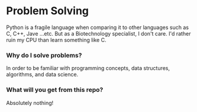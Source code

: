 # Problem Solving
Python is a fragile language when comparing it to other languages such as C, C++, Jave ...etc. But as a Biotechnology specialist, I don't care. I'd rather ruin my CPU than learn something like C.

### Why do I solve problems?
In order to be familiar with programming concepts, data structures, algorithms, and data science.

### What will you get from this repo?
Absolutely nothing!
